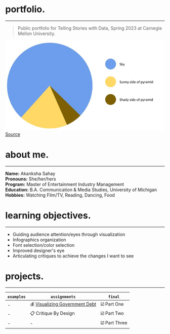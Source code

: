 # portfolio.
---
> Public portfolio for Telling Stories with Data, Spring 2023 at Carnegie Mellon University.   

![Pyramid Data Visualization](pyramid.jpg)  
[Source](https://percentagecalculator.mes.fm/memes/the-great-pyramid-of-giza-pie-chart)  

# about me.
---
**Name:** Akanksha Sahay  
**Pronouns:** She/her/hers  
**Program:** Master of Entertainment Industry Management   
**Education:** B.A. Communication & Media Studies, University of Michigan  
**Hobbies:** Watching Film/TV, Reading, Dancing, Food  

# learning objectives.
---
- Guiding audience attention/eyes through visualization
- Infographics organization
- Font selection/color selection
- Improved designer's eye
- Articulating critiques to achieve the changes I want to see

# projects.
---

| `examples` | `assignments` | `final` |   
| --- | --- | --- |  
| - | 💰 [Visualizing Government Debt](assignment2.md) | ☑️ Part One |  
| - | 📋 Critique By Design | ☑️ Part Two |  
| - | - | ☑️ Part Three |  
